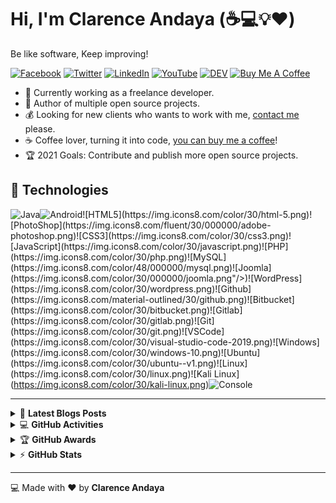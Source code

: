 # Hi, I'm Clarence Andaya (:coffee::computer::bulb::heart:)

Be like software, Keep improving!

[![Facebook](https://img.shields.io/badge/facebook-%231877F2.svg?&style=for-the-badge&logo=facebook&logoColor=white)](https://facebook.com/143clarkz) [![Twitter](https://img.shields.io/badge/twitter-%231DA1F2.svg?&style=for-the-badge&logo=twitter&logoColor=white)](https://twitter.com/143clrkz) [![LinkedIn](https://img.shields.io/badge/linkedin-%230077B5.svg?&style=for-the-badge&logo=linkedin&logoColor=white)](https://linkedin.com/in/clrkz) [![YouTube](https://img.shields.io/badge/youtube-%23FF0000.svg?&style=for-the-badge&logo=youtube&logoColor=white)](https://www.youtube.com/clrkz) [![DEV](https://img.shields.io/badge/DEV-%23000000.svg?&style=for-the-badge&logo=dev.to&logoColor=white)](https://dev.to/Clrkz) [![Buy Me A Coffee](https://img.shields.io/badge/buy%20me%20a%20coffee-%23ff813f.svg?&style=for-the-badge&logo=buy-me-a-coffee&logoColor=white)](https://buymeacoff.ee/warengonzaga)

- :muscle: Currently working as a freelance developer.
- :gift_heart: Author of multiple open source projects.
- :moneybag: Looking for new clients who wants to work with me, [contact me](mailto:andayaworks@gmail.com) please.
- :coffee: Coffee lover, turning it into code, [you can buy me a coffee](https://buymeacoff.ee/warengonzaga)!
- :trophy: 2021 Goals: Contribute and publish more open source projects. 

## :wrench: Technologies

![Java](https://img.icons8.com/color/30/000000/java-coffee-cup-logo.png)![Android](https://img.icons8.com/color/30/000000/android-os.png")![HTML5](https://img.icons8.com/color/30/html-5.png)![PhotoShop](https://img.icons8.com/fluent/30/000000/adobe-photoshop.png)![CSS3](https://img.icons8.com/color/30/css3.png)![JavaScript](https://img.icons8.com/color/30/javascript.png)![PHP](https://img.icons8.com/color/30/php.png)![MySQL](https://img.icons8.com/color/48/000000/mysql.png)![Joomla](https://img.icons8.com/color/30/000000/joomla.png"/>)![WordPress](https://img.icons8.com/color/30/wordpress.png)![Github](https://img.icons8.com/material-outlined/30/github.png)![Bitbucket](https://img.icons8.com/color/30/bitbucket.png)![Gitlab](https://img.icons8.com/color/30/gitlab.png)![Git](https://img.icons8.com/color/30/git.png)![VSCode](https://img.icons8.com/color/30/visual-studio-code-2019.png)![Windows](https://img.icons8.com/color/30/windows-10.png)![Ubuntu](https://img.icons8.com/color/30/ubuntu--v1.png)![Linux](https://img.icons8.com/color/30/linux.png)![Kali Linux](https://img.icons8.com/color/30/kali-linux.png)![Console](https://img.icons8.com/color/30/console.png)

---

<!-- markdownlint-disable MD033 -->

<details>
    <summary>&#128240 <b>Latest Blogs Posts</b></summary><br/>

<!-- BLOG-POST-LIST:START -->
- [GitHub Codespaces](https://dev.to/Clrkz/github-codespaces-1i8k)
- [Animate.css v4 Update!](https://dev.to/Clrkz/animate-css-v4-update-18m8)
- [An open-source curl-based command line tracker for coronavirus or covid-19 with historical chart.](https://dev.to/Clrkz/an-open-source-curl-based-command-line-tracker-for-coronavirus-or-covid-19-with-historical-chart-3op9)
- [CURL request without protocol on expressJS server?](https://dev.to/Clrkz/curl-request-without-protocol-on-expressjs-server-32op)
- [Coding Style?](https://dev.to/Clrkz/coding-style-3p36)
<!-- BLOG-POST-LIST:END -->

</details>

<details>
    <summary>&#128187 <b>GitHub Activities</b></summary><br/>

<!--START_SECTION:activity-->
1. 🗣 Commented on [#1217](https://github.com/animate-css/animate.css/issues/1217) in [animate-css/animate.css](https://github.com/animate-css/animate.css)
2. 🗣 Commented on [#1126](https://github.com/animate-css/animate.css/issues/1126) in [animate-css/animate.css](https://github.com/animate-css/animate.css)
3. 🗣 Commented on [#1217](https://github.com/animate-css/animate.css/issues/1217) in [animate-css/animate.css](https://github.com/animate-css/animate.css)
4. ❌ Closed PR [#110](https://github.com/ide-stories/vscode-stories/pull/110) in [ide-stories/vscode-stories](https://github.com/ide-stories/vscode-stories)
5. 🗣 Commented on [#110](https://github.com/ide-stories/vscode-stories/issues/110) in [ide-stories/vscode-stories](https://github.com/ide-stories/vscode-stories)
<!--END_SECTION:activity-->

</details>

<details>
    <summary>&#127942 <b>GitHub Awards</b></summary><br/>

![Github Trophy](https://github-profile-trophy.vercel.app/?username=Clrkz)

</details>

<details>
    <summary>&#9889 <b>GitHub Stats</b></summary><br/>

[![Clarence Andaya Github Stats](https://readme-stats.Clrkz.com/api?username=Clrkz&show_icons=true&count_private=true)](https://github.com/Clrkz/github-readme-stats) [![Top Language](https://readme-stats.Clrkz.com/api/top-langs?username=Clrkz&layout=compact)](https://github.com/Clrkz/github-readme-stats)

</details>

<!-- markdownlint-enable MD033 -->

---

:computer: Made with :heart: by **Clarence Andaya**

[personal website]: http://clarenceandaya.ml
[business website]: http://clarenceandaya.ml
[facebook]: https://facebook.com/143clarkz
[twitter]: https://twitter.com/143clrkz 
[youtube]: https://youtube.com/clrkz
